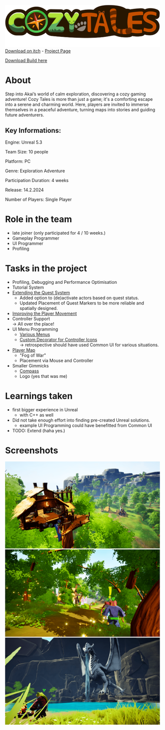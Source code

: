![Cozy Tales](.github/pictures/logo.png)
[Download on itch](https://s4g.itch.io/cozytales) -
[Project Page](https://mondanzo.de/#cozytales)

[Download Build here](https://github.com/Mondanzo/Cozytales/releases/)

# About

Step into Akai’s world of calm exploration, discovering a cozy gaming adventure! Cozy Tales is more than just a game; it's a comforting escape into a serene and charming world. Here, players are invited to immerse themselves in a peaceful adventure, turning maps into stories and guiding future adventurers.

## Key Informations:
Engine: Unreal 5.3

Team Size: 10 people

Platform: PC

Genre: Exploration Adventure

Participation Duration: 4 weeks

Release: 14.2.2024

Number of Players: Single Player

# Role in the team

- late joiner (only participated for 4 / 10 weeks.)
- Gameplay Programmer
- UI Programmer
- Profiling

# Tasks in the project

- Profiling, Debugging and Performance Optimisation
- Tutorial System
- [Extending the Quest System](Content/Blueprints/Systems/QuestSystem/)
  - Added option to (de)activate actors based on quest status.
  - Updated Placement of Quest Markers to be more reliable and spatially designed.
- [Improving the Player Movement](Content/Blueprints/Characters/HeroCharacter/)
- Controller Support<br>
  -> All over the place!
- UI Menu Programming
  - [Various Menus](Content/UI/Menus)
  - [Custom Decorator for Controller Icons](Content/UI/Decorators)<br>
    -> retrospective should have used Common UI for various situations.
- [Player Map](Content/Blueprints/Systems/QuestMap)
  - "Fog of War"
  - Placement via Mouse and Controller
- Smaller Gimmicks
  - [Compass](Content/Blueprints/Systems/Locations/BP_Compass.uasset)
  - Logo (yes that was me)

# Learnings taken

- first bigger experience in Unreal
  - with C++ as well
- Did not take enough effort into finding pre-created Unreal solutions.
  - example UI Programming could have benefitted from Common UI
- TODO: Extend (haha yes.)

# Screenshots

![](.github/pictures/screenshot_1.png)
![](.github/pictures/screenshot_2.png)
![](.github/pictures/screenshot_3.png)

